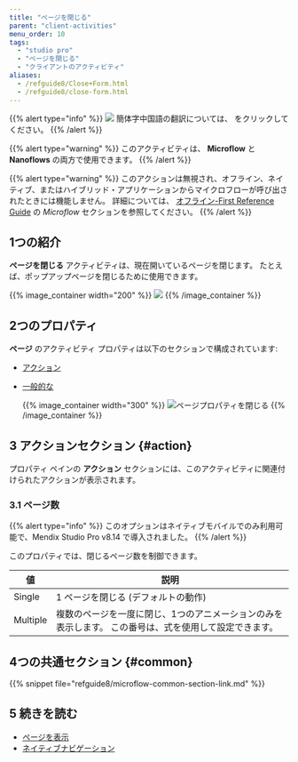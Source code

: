 ```yaml
---
title: "ページを閉じる"
parent: "client-activities"
menu_order: 10
tags:
  - "studio pro"
  - "ページを閉じる"
  - "クライアントのアクティビティ"
aliases:
  - /refguide8/Close+Form.html
  - /refguide8/close-form.html
---
```


{{% alert type="info" %}}
<img src="attachments/chinese-translation/china.png" style="display: inline-block; margin: 0" /> 簡体字中国語の翻訳については、 [<unk> <unk> <unk>](https://cdn.mendix.tencent-cloud.com/documentation/refguide8/close-page.pdf) をクリックしてください。
{{% /alert %}}

{{% alert type="warning" %}}
このアクティビティは、 **Microflow** と **Nanoflows** の両方で使用できます。
{{% /alert %}}

{{% alert type="warning" %}}
このアクションは無視され、オフライン、ネイティブ、またはハイブリッド・アプリケーションからマイクロフローが呼び出されたときには機能しません。 詳細については、 [オフライン-First Reference Guide](offline-first#microflows) の *Microflow* セクションを参照してください。
{{% /alert %}}

## 1つの紹介

**ページを閉じる** アクティビティは、現在開いているページを閉じます。 たとえば、ポップアップページを閉じるために使用できます。

{{% image_container width="200" %}}
![](attachments/client-activities/close-page.png)
{{% /image_container %}}

## 2つのプロパティ

**ページ** のアクティビティ プロパティは以下のセクションで構成されています:

* [アクション](#action)

* [一般的な](#common)

    {{% image_container width="300" %}}
![ページプロパティを閉じる](attachments/client-activities/close-page-properties.png)
{{% /image_container %}}

## 3 アクションセクション {#action}

プロパティ ペインの **アクション** セクションには、このアクティビティに関連付けられたアクションが表示されます。

### 3.1 ページ数

{{% alert type="info" %}}
このオプションはネイティブモバイルでのみ利用可能で、Mendix Studio Pro v8.14 で導入されました。
{{% /alert %}}

このプロパティでは、閉じるページ数を制御できます。

| 値        | 説明                                                   |
| -------- | ---------------------------------------------------- |
| Single   | 1 ページを閉じる (デフォルトの動作)                                 |
| Multiple | 複数のページを一度に閉じ、1つのアニメーションのみを表示します。 この番号は、式を使用して設定できます。 |

## 4つの共通セクション {#common}

{{% snippet file="refguide8/microflow-common-section-link.md" %}}

## 5 続きを読む

* [ページを表示](show-page)
* [ネイティブナビゲーション](native-navigation)